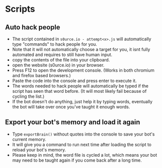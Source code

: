 # Scripts

## Auto hack people
 - The script contained in `s0urce.io - attempt<x>.js` will automatically type "commands" to hack people for you.
 - Note that it will not automatically choose a target for you, it isnt fully automated and requires to still have human input.
 - copy the contents of the file into your clipboard.
 - open the website (s0urce.io) in your browser.
 - Press F12 to open the development console. (Works in both chromium and firefox based browsers.)
 - Paste the code into the console and press enter to execute it.
 - The words needed to hack people will automatically be typed if the script has seen that word before. (It will most likely fail because of cycling the list.)
 - If the bot doesn't do anything, just help it by typing words, eventually the bot will take over once you've taught it enough words.

## Export your bot's memory and load it again
 - Type `exportBrain()` without quotes into the console to save your bot's current memory.
 - It will give you a command to run next time after loading the script to reload your bot's memory.
 - Please keep in mind, the word file is cycled a lot, which means your bot may need to be taught again if you come back after a long time.
